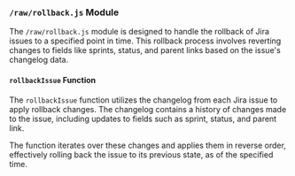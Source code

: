 ### `/raw/rollback.js` Module

The `/raw/rollback.js` module is designed to handle the rollback of Jira issues to a specified point in time. This rollback process involves reverting changes to fields like sprints, status, and parent links based on the issue's changelog data.

#### `rollbackIssue` Function

The `rollbackIssue` function utilizes the changelog from each Jira issue to apply rollback changes. The changelog contains a history of changes made to the issue, including updates to fields such as sprint, status, and parent link.

The function iterates over these changes and applies them in reverse order, effectively rolling back the issue to its previous state, as of the specified time.
